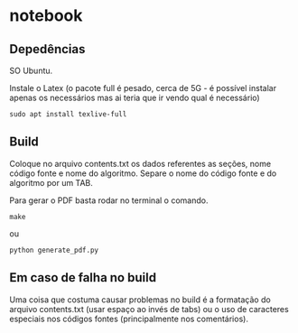 # notebook

## Depedências

SO Ubuntu.

Instale o Latex (o pacote full é pesado, cerca de 5G - é possível instalar apenas os necessários mas ai teria que ir vendo qual é necessário)

```
sudo apt install texlive-full 
```

## Build

Coloque no arquivo contents.txt os dados referentes as seções, nome código fonte e nome do algoritmo.
Separe o nome do código fonte e do algoritmo por um TAB.


Para gerar o PDF basta rodar no terminal o comando.

```
make
```

ou 

```
python generate_pdf.py
```

## Em caso de falha no build

Uma coisa que costuma causar problemas no build é a formatação do arquivo contents.txt (usar espaço ao invés de tabs) ou o uso de caracteres especiais nos códigos fontes (principalmente nos comentários).